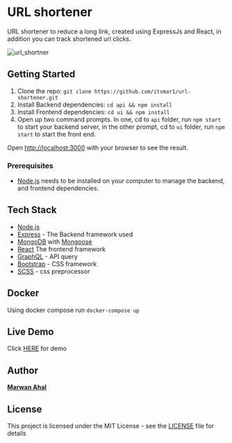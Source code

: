 # URL shortener

URL shortener to reduce a long link, created using ExpressJs and React, in addition you can track shortened url clicks.

![url_shortner](https://user-images.githubusercontent.com/58397095/167310653-e8cec6cc-7b89-4ed3-9fbe-6bb01001a3be.png)


## Getting Started

1. Clone the repo: `git clone https://github.com/itsmar1/url-shortener.git`
2. Install Backend dependencies: `cd api && npm install`
3. Install Frontend dependencies: `cd ui && npm install`
4. Open up two command prompts. In one, cd to `api` folder, run `npm start` to start your backend server, in the other prompt, cd to `ui` folder, run `npm start` to start the front end.

Open [http://localhost:3000](http://localhost:3000) with your browser to see the result.

### Prerequisites

* [Node.js](https://nodejs.org) needs to be installed on your computer to manage the backend, and frontend dependencies.


## Tech Stack

* [Node.js](https://nodejs.org/en/)
* [Express](https://github.com/expressjs/express) - The Backend framework used
* [MongoDB](https://www.mongodb.com/) with [Mongoose](https://github.com/Automattic/mongoose)
* [React](https://reactjs.org/) The frontend framework
* [GraphQL](https://graphql.org/) - API query
* [Bootstrap](https://getbootstrap.com/) - CSS framework
* [SCSS](https://sass-lang.com/) - css preprocessor


## Docker
Using docker compose run `docker-compose up`


## Live Demo
Click [HERE](https://theshortenedurl.herokuapp.com) for demo

## Author

[**Marwan Ahal**](https://www.soymarwan.com/)

## License

This project is licensed under the MIT License - see the [LICENSE](LICENSE) file for details

